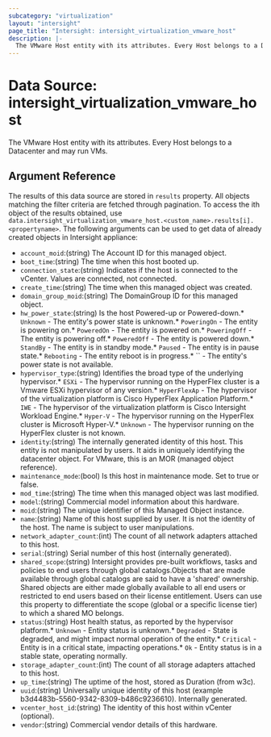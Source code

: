 ```yaml
---
subcategory: "virtualization"
layout: "intersight"
page_title: "Intersight: intersight_virtualization_vmware_host"
description: |-
  The VMware Host entity with its attributes. Every Host belongs to a Datacenter and may run VMs.
---
```


# Data Source: intersight_virtualization_vmware_host
The VMware Host entity with its attributes. Every Host belongs to a Datacenter and may run VMs.
## Argument Reference
The results of this data source are stored in `results` property.
All objects matching the filter criteria are fetched through pagination.
To access the ith object of the results obtained, use `data.intersight_virtualization_vmware_host.<custom_name>.results[i].<propertyname>`.
The following arguments can be used to get data of already created objects in Intersight appliance:
* `account_moid`:(string) The Account ID for this managed object. 
* `boot_time`:(string) The time when this host booted up. 
* `connection_state`:(string) Indicates if the host is connected to the vCenter. Values are connected, not connected. 
* `create_time`:(string) The time when this managed object was created. 
* `domain_group_moid`:(string) The DomainGroup ID for this managed object. 
* `hw_power_state`:(string) Is the host Powered-up or Powered-down.* `Unknown` - The entity's power state is unknown.* `PoweringOn` - The entity is powering on.* `PoweredOn` - The entity is powered on.* `PoweringOff` - The entity is powering off.* `PoweredOff` - The entity is powered down.* `StandBy` - The entity is in standby mode.* `Paused` - The entity is in pause state.* `Rebooting` - The entity reboot is in progress.* `` - The entity's power state is not available. 
* `hypervisor_type`:(string) Identifies the broad type of the underlying hypervisor.* `ESXi` - The hypervisor running on the HyperFlex cluster is a Vmware ESXi hypervisor of any version.* `HyperFlexAp` - The hypervisor of the virtualization platform is Cisco HyperFlex Application Platform.* `IWE` - The hypervisor of the virtualization platform is Cisco Intersight Workload Engine.* `Hyper-V` - The hypervisor running on the HyperFlex cluster is Microsoft Hyper-V.* `Unknown` - The hypervisor running on the HyperFlex cluster is not known. 
* `identity`:(string) The internally generated identity of this host. This entity is not manipulated by users. It aids in uniquely identifying the datacenter object. For VMware, this is an MOR (managed object reference). 
* `maintenance_mode`:(bool) Is this host in maintenance mode. Set to true or false. 
* `mod_time`:(string) The time when this managed object was last modified. 
* `model`:(string) Commercial model information about this hardware. 
* `moid`:(string) The unique identifier of this Managed Object instance. 
* `name`:(string) Name of this host supplied by user. It is not the identity of the host. The name is subject to user manipulations. 
* `network_adapter_count`:(int) The count of all network adapters attached to this host. 
* `serial`:(string) Serial number of this host (internally generated). 
* `shared_scope`:(string) Intersight provides pre-built workflows, tasks and policies to end users through global catalogs.Objects that are made available through global catalogs are said to have a 'shared' ownership. Shared objects are either made globally available to all end users or restricted to end users based on their license entitlement. Users can use this property to differentiate the scope (global or a specific license tier) to which a shared MO belongs. 
* `status`:(string) Host health status, as reported by the hypervisor platform.* `Unknown` - Entity status is unknown.* `Degraded` - State is degraded, and might impact normal operation of the entity.* `Critical` - Entity is in a critical state, impacting operations.* `Ok` - Entity status is in a stable state, operating normally. 
* `storage_adapter_count`:(int) The count of all storage adapters attached to this host. 
* `up_time`:(string) The uptime of the host, stored as Duration (from w3c). 
* `uuid`:(string) Universally unique identity of this host (example b3d4483b-5560-9342-8309-b486c9236610). Internally generated. 
* `vcenter_host_id`:(string) The identity of this host within vCenter (optional). 
* `vendor`:(string) Commercial vendor details of this hardware. 
 